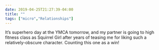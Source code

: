 ```yaml
---
date: 2019-04-25T21:27:39-04:00
title: ""
tags: ["micro","Relationships"]
---
```

It’s superhero day at the YMCA tomorrow, and my partner is going to high fitness class as Squirrel Girl after years of teasing me for liking such a relatively-obscure character. Counting this one as a win!
